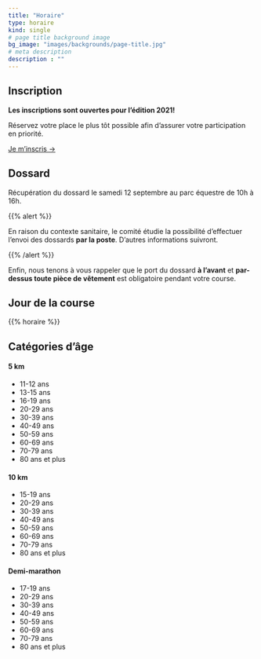 ```yaml
---
title: "Horaire"
type: horaire
kind: single
# page title background image
bg_image: "images/backgrounds/page-title.jpg"
# meta description
description : ""
---
```


## Inscription

**Les inscriptions sont ouvertes pour l’édition 2021!**

Réservez votre place le plus tôt possible afin d’assurer votre participation en priorité.

<a href="/inscription/" class="btn btn-secondary text-decoration-none text-uppercase">Je m’inscris &rarr;</a>

## Dossard


Récupération du dossard le samedi 12 septembre au parc équestre de 10h à 16h.

{{% alert %}}

En raison du contexte sanitaire, le comité étudie la possibilité d’effectuer l’envoi des dossards **par la poste**.
D’autres informations suivront.

{{% /alert %}}

Enfin, nous tenons à vous rappeler que le port du dossard **à l’avant** et **par-dessus toute pièce de vêtement** est obligatoire pendant votre course.

## Jour de la course

{{% horaire %}}

## Catégories d’âge
<div class="row">
<!--
  <div class="col-12 col-sm-4">
    <h4>1 km</h4>
    <ul class="list">
      <li>5 ans et moins</li>
      <li>6-7 ans</li>
      <li>8-9 ans</li>
      <li>10-11 ans</li>
    </ul>
  </div>
  <div class="col-12 col-sm-4">
    <h4>2 km</h4>
    <ul class="list">
      <li>8 ans</li>
      <li>9-10 ans</li>
      <li>11-12 ans</li>
      <li>13-19 ans</li>
      <li>20-39 ans</li>
      <li>40 ans et plus</li>
    </ul>
  </div>
-->
  <div class="col-12 col-sm-4">
    <h4>5 km</h4>
    <ul class="list">
      <li>11-12 ans</li>
      <li>13-15 ans</li>
      <li>16-19 ans</li>
      <li>20-29 ans</li>
      <li>30-39 ans</li>
      <li>40-49 ans</li>
      <li>50-59 ans</li>
      <li>60-69 ans</li>
      <li>70-79 ans</li>
      <li>80 ans et plus</li>
    </ul>
  </div>
  <div class="col-12 col-sm-4">
    <h4>10 km</h4>
    <ul class="list">
      <li>15-19 ans</li>
      <li>20-29 ans</li>
      <li>30-39 ans</li>
      <li>40-49 ans</li>
      <li>50-59 ans</li>
      <li>60-69 ans</li>
      <li>70-79 ans</li>
      <li>80 ans et plus</li>
    </ul>
  </div>
  <div class="col-12 col-sm-4">
    <h4>Demi-marathon</h4>
    <ul class="list">
      <li>17-19 ans</li>
      <li>20-29 ans</li>
      <li>30-39 ans</li>
      <li>40-49 ans</li>
      <li>50-59 ans</li>
      <li>60-69 ans</li>
      <li>70-79 ans</li>
      <li>80 ans et plus</li>
    </ul>
  </div>
</div>
